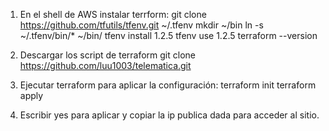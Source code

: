 1. En el shell de AWS instalar terrform:
git clone https://github.com/tfutils/tfenv.git ~/.tfenv
mkdir ~/bin
ln -s ~/.tfenv/bin/* ~/bin/
tfenv install 1.2.5
tfenv use 1.2.5
terraform --version

2. Descargar los script de terraform
git clone https://github.com/luu1003/telematica.git

3. Ejecutar terraform para aplicar la configuración:
terraform init
terraform apply

4. Escribir yes para aplicar y copiar la ip publica dada para acceder al sitio.